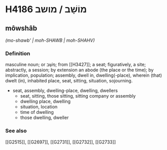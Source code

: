 # H4186 מוֹשָׁב / מושב

## môwshâb

_(mo-shawb' | moh-SHAWB | moh-SHAHV)_

### Definition

masculine noun; or מֹשָׁב; from [[H3427]]; a seat; figuratively, a site; abstractly, a session; by extension an abode (the place or the time); by implication, population; assembly, dwell in, dwelling(-place), wherein (that) dwelt (in), inhabited place, seat, sitting, situation, sojourning.

- seat, assembly, dwelling-place, dwelling, dwellers
    - seat, sitting, those sitting, sitting company or assembly
    - dwelling place, dwelling
    - situation, location
    - time of dwelling
    - those dwelling, dweller
### See also

[[G2515]], [[G2697]], [[G2731]], [[G2732]], [[G2733]]

